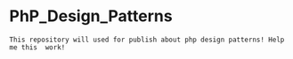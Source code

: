 PhP_Design_Patterns
===================

 ``This repository will used for publish about php design patterns! Help me this  work! ``
